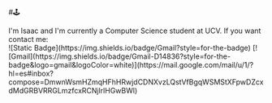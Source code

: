 
#🕹️​
<div>
I'm Isaac and I'm currently a Computer Science student at UCV. 
If you want contact me:
</div>
![Static Badge](https://img.shields.io/badge/Gmail?style=for-the-badge)
[![Gmail](https://img.shields.io/badge/Gmail-D14836?style=for-the-badge&logo=gmail&logoColor=white)](https://mail.google.com/mail/u/1/?hl=es#inbox?compose=DmwnWsmHZmqHFhHRwjdCDNXvzLQstVfBgqWSMStXFpwDZcxdMdGRBVRRGLmzfcxRCNjlrlHGwBWl)
<!--
**IsaacTou/IsaacTou** is a ✨ _special_ ✨ repository because its `README.md` (this file) appears on your GitHub profile.

Here are some ideas to get you started:

- 🔭 I’m currently working on ...
- 🌱 I’m currently learning ...
- 👯 I’m looking to collaborate on ...
- 🤔 I’m looking for help with ...
- 💬 Ask me about ...
- 📫 How to reach me: ...
- 😄 Pronouns: ...
- ⚡ Fun fact: ...
-->
